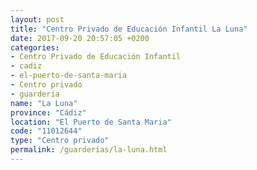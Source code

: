 ```yaml
---
layout: post
title: "Centro Privado de Educación Infantil La Luna"
date: 2017-09-20 20:57:05 +0200
categories:
- Centro Privado de Educación Infantil
- cadiz
- el-puerto-de-santa-maria
- Centro privado
- guarderia
name: "La Luna"
province: "Cádiz"
location: "El Puerto de Santa Maria"
code: "11012644"
type: "Centro privado"
permalink: /guarderias/la-luna.html
---
```


